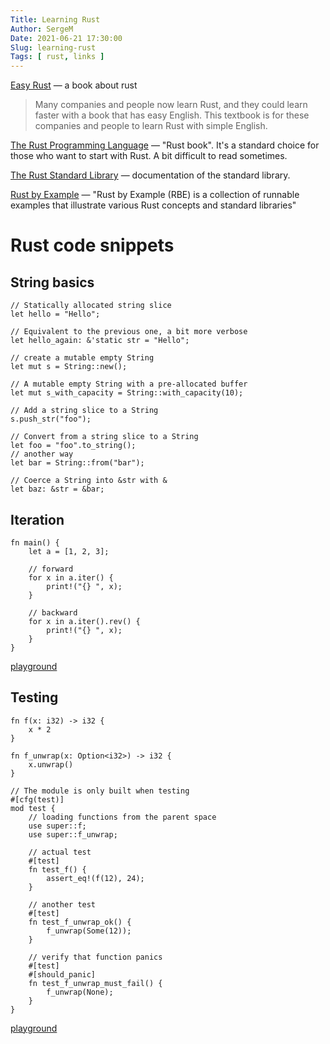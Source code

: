 ```yaml
---
Title: Learning Rust
Author: SergeM
Date: 2021-06-21 17:30:00
Slug: learning-rust
Tags: [ rust, links ]
---
```



[Easy Rust](https://dhghomon.github.io/easy_rust/Chapter_1.html) — a book about rust 

> Many companies and people now learn Rust, and they could learn faster with a book that has easy English. This textbook is for these companies and people to learn Rust with simple English.


[The Rust Programming Language](https://doc.rust-lang.org/book/) — "Rust book". It's a standard choice for those 
who want to start with Rust. A bit difficult to read sometimes.


[The Rust Standard Library](https://doc.rust-lang.org/std/) — documentation of the standard library. 


[Rust by Example](https://doc.rust-lang.org/rust-by-example/index.html) — "Rust by Example (RBE) is a collection of runnable examples that illustrate various Rust concepts and standard libraries"


# Rust code snippets

## String basics

    
    // Statically allocated string slice
    let hello = "Hello";

    // Equivalent to the previous one, a bit more verbose
    let hello_again: &'static str = "Hello";

    // create a mutable empty String
    let mut s = String::new();

    // A mutable empty String with a pre-allocated buffer
    let mut s_with_capacity = String::with_capacity(10);

    // Add a string slice to a String
    s.push_str("foo");

    // Convert from a string slice to a String
    let foo = "foo".to_string();
    // another way
    let bar = String::from("bar");

    // Coerce a String into &str with &
    let baz: &str = &bar;

## Iteration

    fn main() {
        let a = [1, 2, 3];

        // forward
        for x in a.iter() {
            print!("{} ", x);
        }
        
        // backward
        for x in a.iter().rev() {
            print!("{} ", x);
        }
    }

[playground](https://play.rust-lang.org/?version=stable&mode=debug&edition=2015&code=fn%20main()%20%7B%0A%20%20%20%20let%20a%20%3D%20%5B1%2C%202%2C%203%5D%3B%0A%0A%20%20%20%20%2F%2F%20forward%0A%20%20%20%20for%20x%20in%20a.iter()%20%7B%0A%20%20%20%20%20%20%20%20print!(%22%7B%7D%20%22%2C%20x)%3B%0A%20%20%20%20%7D%0A%20%20%20%20%0A%20%20%20%20%2F%2F%20backward%0A%20%20%20%20for%20x%20in%20a.iter().rev()%20%7B%0A%20%20%20%20%20%20%20%20print!(%22%7B%7D%20%22%2C%20x)%3B%0A%20%20%20%20%7D%0A%7D)

## Testing 
    fn f(x: i32) -> i32 {
        x * 2
    }
    
    fn f_unwrap(x: Option<i32>) -> i32 {
        x.unwrap()
    }
    
    // The module is only built when testing
    #[cfg(test)]
    mod test {
        // loading functions from the parent space
        use super::f;
        use super::f_unwrap;
        
        // actual test
        #[test]
        fn test_f() {
            assert_eq!(f(12), 24);
        }
        
        // another test
        #[test]
        fn test_f_unwrap_ok() {
            f_unwrap(Some(12));
        }
        
        // verify that function panics
        #[test]
        #[should_panic]
        fn test_f_unwrap_must_fail() {
            f_unwrap(None);
        }
    }


[playground](https://play.rust-lang.org/?version=stable&mode=debug&edition=2015&code=fn%20f(x%3A%20i32)%20-%3E%20i32%20%7B%0A%20%20%20%20x%20*%202%0A%7D%0A%0Afn%20f_unwrap(x%3A%20Option%3Ci32%3E)%20-%3E%20i32%20%7B%0A%20%20%20%20x.unwrap()%0A%7D%0A%0A%23%5Bcfg(test)%5D%0Amod%20test%20%7B%0A%20%20%20%20use%20super%3A%3Af%3B%0A%20%20%20%20use%20super%3A%3Af_unwrap%3B%0A%20%20%20%20%0A%20%20%20%20%23%5Btest%5D%0A%20%20%20%20fn%20test__f()%20%7B%0A%20%20%20%20%20%20%20%20assert_eq!(f(12)%2C%2024)%3B%0A%20%20%20%20%7D%0A%20%20%20%20%0A%20%20%20%20%23%5Btest%5D%0A%20%20%20%20fn%20test__f_unwrap__ok()%20%7B%0A%20%20%20%20%20%20%20%20f_unwrap(Some(12))%3B%0A%20%20%20%20%7D%0A%20%20%20%20%0A%20%20%20%20%23%5Btest%5D%0A%20%20%20%20%23%5Bshould_panic%5D%0A%20%20%20%20fn%20test__f_unwrap__must_fail()%20%7B%0A%20%20%20%20%20%20%20%20f_unwrap(None)%3B%0A%20%20%20%20%7D%0A%7D)


